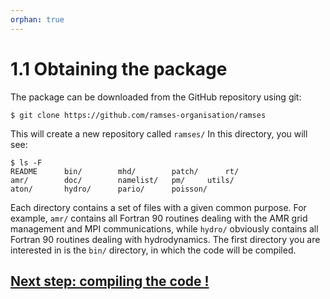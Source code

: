 ```yaml
---
orphan: true
---
```


# 1.1 Obtaining the package

The package can be downloaded from the GitHub repository using git:

```
$ git clone https://github.com/ramses-organisation/ramses
```

This will create a new repository called `ramses/`
In this directory, you will see:

```
$ ls -F
README		bin/		mhd/		patch/		rt/
amr/		doc/		namelist/	pm/		utils/
aton/		hydro/		pario/		poisson/
```

Each directory  contains a set of  files with a given  common purpose.
For example, `amr/`  contains all Fortran 90 routines  dealing with the
AMR grid  management and  MPI communications, while  `hydro/` obviously
contains  all Fortran  90  routines dealing  with hydrodynamics.   The
first directory you are interested in is the `bin/` directory, in which
the code will be compiled.

## [Next step: compiling the code !](Start2)